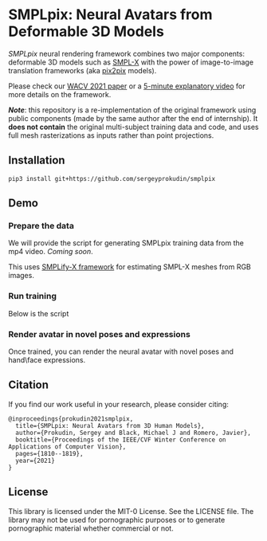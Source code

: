 # SMPLpix: Neural Avatars from Deformable 3D Models

*SMPLpix* neural rendering framework combines two major components: deformable 3D models such as [SMPL-X](https://smpl-x.is.tue.mpg.de/)
with the power of image-to-image translation frameworks (aka [pix2pix](https://phillipi.github.io/pix2pix/) models).

Please check our [WACV 2021 paper](https://arxiv.org/abs/2008.06872) or a [5-minute explanatory video](https://www.youtube.com/watch?v=JY9t4xUAouk) for more details on the framework. 

_**Note**_: this repository is a re-implementation of the original framework using public components (made by the same author after the end of internship).
It **does not contain** the original multi-subject training data and code, and uses full mesh rasterizations as inputs rather than point projections.

## Installation

```
pip3 install git+https://github.com/sergeyprokudin/smplpix
```

## Demo

### Prepare the data

We will provide the script for generating SMPLpix training data from the mp4 video. _Coming soon_.

This uses [SMPLify-X framework](https://smpl-x.is.tue.mpg.de/) for estimating SMPL-X meshes from RGB images.

### Run training

Below is the script

### Render avatar in novel poses and expressions

Once trained, you can render the neural avatar with novel poses and hand\face expressions.

## Citation

If you find our work useful in your research, please consider citing:
```
@inproceedings{prokudin2021smplpix,
  title={SMPLpix: Neural Avatars from 3D Human Models},
  author={Prokudin, Sergey and Black, Michael J and Romero, Javier},
  booktitle={Proceedings of the IEEE/CVF Winter Conference on Applications of Computer Vision},
  pages={1810--1819},
  year={2021}
}
```

## License

This library is licensed under the MIT-0 License. See the LICENSE file. The library may not be used for pornographic purposes or to generate pornographic material whether commercial or not.

